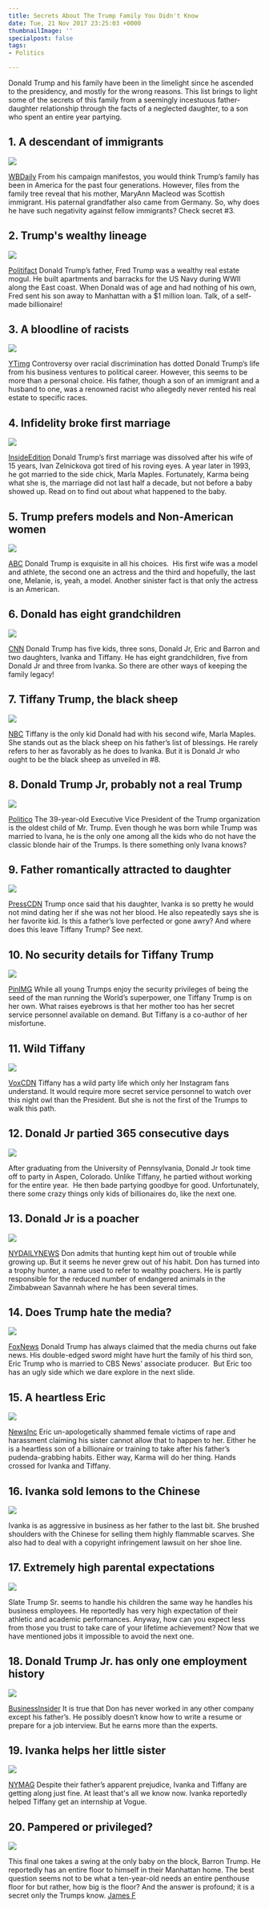 ```yaml
---
title: Secrets About The Trump Family You Didn't Know
date: Tue, 21 Nov 2017 23:25:03 +0000
thumbnailImage: ''
specialpost: false
tags:
- Politics

---
```

Donald Trump and his family have been in the limelight since he ascended to the presidency, and mostly for the wrong reasons. This list brings to light some of the secrets of this family from a seemingly incestuous father-daughter relationship through the facts of a neglected daughter, to a son who spent an entire year partying.

**1\. A descendant of immigrants**
----------------------------------

![](https://simplyaddicted.com/wp-content/uploads/2017/11/donald-trump-immigration-claims-1.jpg)

[WBDaily](https://simplyaddicted.com/wp-content/uploads/2017/11/donald-trump-immigration-claims-2.jpg) From his campaign manifestos, you would think Trump’s family has been in America for the past four generations. However, files from the family tree reveal that his mother, MaryAnn Macleod was Scottish immigrant. His paternal grandfather also came from Germany. So, why does he have such negativity against fellow immigrants? Check secret #3.  

**2\. Trump's wealthy lineage**
-------------------------------

![](https://simplyaddicted.com/wp-content/uploads/2017/11/Occupy_Dems_Trump.jpg)

[Politifact](https://simplyaddicted.com/wp-content/uploads/2017/11/Occupy_Dems_Trump-1.jpg) Donald Trump’s father, Fred Trump was a wealthy real estate mogul. He built apartments and barracks for the US Navy during WWII along the East coast. When Donald was of age and had nothing of his own, Fred sent his son away to Manhattan with a $1 million loan. Talk, of a self-made billionaire!  

**3\. A bloodline of racists**
------------------------------

![](https://simplyaddicted.com/wp-content/uploads/2017/11/hqdefault-5.jpg)

[YTimg](https://i.ytimg.com/vi/86gbVJV1p2M/hqdefault.jpg) Controversy over racial discrimination has dotted Donald Trump’s life from his business ventures to political career. However, this seems to be more than a personal choice. His father, though a son of an immigrant and a husband to one, was a renowned racist who allegedly never rented his real estate to specific races.

**4\. Infidelity broke first marriage**
---------------------------------------

![](https://simplyaddicted.com/wp-content/uploads/2017/11/14328.jpg)

[InsideEdition](https://simplyaddicted.com/wp-content/uploads/2017/11/14328-1.jpg) Donald Trump’s first marriage was dissolved after his wife of 15 years, Ivan Zelnickova got tired of his roving eyes. A year later in 1993, he got married to the side chick, Marla Maples. Fortunately, Karma being what she is, the marriage did not last half a decade, but not before a baby showed up. Read on to find out about what happened to the baby.  

**5\. Trump prefers models and Non-American women**
---------------------------------------------------

![](https://simplyaddicted.com/wp-content/uploads/2017/11/160310_gma_ross1_16x9_992.jpg)

[ABC](https://simplyaddicted.com/wp-content/uploads/2017/11/160310_gma_ross1_16x9_992-1.jpg) Donald Trump is exquisite in all his choices.  His first wife was a model and athlete, the second one an actress and the third and hopefully, the last one, Melanie, is, yeah, a model. Another sinister fact is that only the actress is an American.

**6\. Donald has eight grandchildren**
--------------------------------------

![](https://simplyaddicted.com/wp-content/uploads/2017/11/160504160857-03-donald-trump-0504-full-169.jpg)

[CNN](https://simplyaddicted.com/wp-content/uploads/2017/11/160504160857-03-donald-trump-0504-full-169-1.jpg) Donald Trump has five kids, three sons, Donald Jr, Eric and Barron and two daughters, Ivanka and Tiffany. He has eight grandchildren, five from Donald Jr and three from Ivanka. So there are other ways of keeping the family legacy!

**7\. Tiffany Trump, the black sheep**
--------------------------------------

![](https://simplyaddicted.com/wp-content/uploads/2017/11/tdy_alexander_tiffany_trump_170126.today-inline-vid-featured-desktop.jpg)

[NBC](https://media3.s-nbcnews.com/j/MSNBC/Components/Video/201701/tdy_alexander_tiffany_trump_170126.today-inline-vid-featured-desktop.jpg) Tiffany is the only kid Donald had with his second wife, Marla Maples. She stands out as the black sheep on his father’s list of blessings. He rarely refers to her as favorably as he does to Ivanka. But it is Donald Jr who ought to be the black sheep as unveiled in #8.

**8\. Donald Trump Jr, probably not a real Trump**
--------------------------------------------------

![](https://simplyaddicted.com/wp-content/uploads/2017/11/download-1-1.jpg)

[Politico](https://static.politico.com/dims4/default/e24e80d/2147483647/resize/1160x%3E/quality/90/?url=https%3A%2F%2Fstatic.politico.com%2F45%2F16%2F9a8e360d4ee5828bbb539e926423%2Fdonald-trump-jr-ap.jpg) The 39-year-old Executive Vice President of the Trump organization is the oldest child of Mr. Trump. Even though he was born while Trump was married to Ivana, he is the only one among all the kids who do not have the classic blonde hair of the Trumps. Is there something only Ivana knows?

**9\. Father romantically attracted to daughter**
-------------------------------------------------

![](https://simplyaddicted.com/wp-content/uploads/2017/11/Trump-Ivanka-Creepy-Cringe-Leave-1.jpg)

[PressCDN](https://simplyaddicted.com/wp-content/uploads/2017/11/Trump-Ivanka-Creepy-Cringe-Leave-1-1.jpg) Trump once said that his daughter, Ivanka is so pretty he would not mind dating her if she was not her blood. He also repeatedly says she is her favorite kid. Is this a father’s love perfected or gone awry? And where does this leave Tiffany Trump? See next.

**10\. No security details for Tiffany Trump**
----------------------------------------------

![](https://simplyaddicted.com/wp-content/uploads/2017/11/f566dd75605e23daf2e6cc7ef2b6c3f5-donald-trump-daughter-tiffany-girl-memes.jpg)

[PinIMG](https://i.pinimg.com/736x/f5/66/dd/f566dd75605e23daf2e6cc7ef2b6c3f5--donald-trump-daughter-tiffany-girl-memes.jpg) While all young Trumps enjoy the security privileges of being the seed of the man running the World’s superpower, one Tiffany Trump is on her own. What raises eyebrows is that her mother too has her secret service personnel available on demand. But Tiffany is a co-author of her misfortune.

**11\. Wild Tiffany**
---------------------

![](https://simplyaddicted.com/wp-content/uploads/2017/11/2015_20Tiff_20Trump.0.jpg)

[VoxCDN](https://cdn.vox-cdn.com/uploads/chorus_asset/file/4498927/2015_20Tiff_20Trump.0.png) Tiffany has a wild party life which only her Instagram fans understand. It would require more secret service personnel to watch over this night owl than the President. But she is not the first of the Trumps to walk this path.

**12\. Donald Jr partied 365 consecutive days**
-----------------------------------------------

![](https://simplyaddicted.com/wp-content/uploads/2017/11/maxresdefault-3.jpg)

After graduating from the University of Pennsylvania, Donald Jr took time off to party in Aspen, Colorado. Unlike Tiffany, he partied without working for the entire year.  He then bade partying goodbye for good. Unfortunately, there some crazy things only kids of billionaires do, like the next one.

**13\. Donald Jr is a poacher**
-------------------------------

![](https://simplyaddicted.com/wp-content/uploads/2017/11/hunt30n-8-web.jpg)

[NYDAILYNEWS](http://www.nydailynews.com/news/politics/pics-rump-adult-sons-hunting-game-africa-resurface-article-1.2308107) Don admits that hunting kept him out of trouble while growing up. But it seems he never grew out of his habit. Don has turned into a trophy hunter, a name used to refer to wealthy poachers. He is partly responsible for the reduced number of endangered animals in the Zimbabwean Savannah where he has been several times.

**14\. Does Trump hate the media?**
-----------------------------------

![](https://simplyaddicted.com/wp-content/uploads/2017/11/waponews.jpg)

[FoxNews](http://insider.foxnews.com/sites/insider.foxnews.com/files/styles/780/public/waponews.jpg?itok=XAIIyhB_) Donald Trump has always claimed that the media churns out fake news. His double-edged sword might have hurt the family of his third son, Eric Trump who is married to CBS News’ associate producer.  But Eric too has an ugly side which we dare explore in the next slide.

**15\. A heartless Eric**
-------------------------

![](https://simplyaddicted.com/wp-content/uploads/2017/11/41593655.jpg)

[NewsInc](https://content.newsinc.com/jpg/3129/31219224/41593655.jpg?t=1470145440) Eric un-apologetically shammed female victims of rape and harassment claiming his sister cannot allow that to happen to her. Either he is a heartless son of a billionaire or training to take after his father’s pudenda-grabbing habits. Either way, Karma will do her thing. Hands crossed for Ivanka and Tiffany.

**16\. Ivanka sold lemons to the Chinese**
------------------------------------------

![](https://simplyaddicted.com/wp-content/uploads/2017/11/f4a716a2-e9a6-11e6-925a-a992a025ddf7_1280x720.jpg)

Ivanka is as aggressive in business as her father to the last bit. She brushed shoulders with the Chinese for selling them highly flammable scarves. She also had to deal with a copyright infringement lawsuit on her shoe line.

**17\. Extremely high parental expectations**
---------------------------------------------

![](https://simplyaddicted.com/wp-content/uploads/2017/11/1_123125_2135002_2180608_2203666_081107_fam_kidstn.gif.CROP_.original-original.gif)

Slate Trump Sr. seems to handle his children the same way he handles his business employees. He reportedly has very high expectation of their athletic and academic performances. Anyway, how can you expect less from those you trust to take care of your lifetime achievement? Now that we have mentioned jobs it impossible to avoid the next one.

**18\. Donald Trump Jr. has only one employment history**
---------------------------------------------------------

![](https://simplyaddicted.com/wp-content/uploads/2017/11/the-life-of-donald-trump-jr-who-once-lived-out-of-a-truck-didnt-speak-to-his-father-for-a-year-and-is-now-embroiled-in-a-russia-scandal.png)

[BusinessInsider](https://simplyaddicted.com/wp-content/uploads/2017/11/the-life-of-donald-trump-jr-who-once-lived-out-of-a-truck-didnt-speak-to-his-father-for-a-year-and-is-now-embroiled-in-a-russia-scandal-1.png) It is true that Don has never worked in any other company except his father’s. He possibly doesn’t know how to write a resume or prepare for a job interview. But he earns more than the experts.

**19\. Ivanka helps her little sister**
---------------------------------------

![](https://simplyaddicted.com/wp-content/uploads/2017/11/22-Tiffany-Ivanka-Trump.nocrop.w710.h2147483647.2x.jpg)

[NYMAG](https://simplyaddicted.com/wp-content/uploads/2017/11/22-Tiffany-Ivanka-Trump.nocrop.w710.h2147483647.2x-1.jpg) Despite their father’s apparent prejudice, Ivanka and Tiffany are getting along just fine. At least that's all we know now. Ivanka reportedly helped Tiffany get an internship at Vogue.

**20\. Pampered or privileged?**
--------------------------------

![](https://simplyaddicted.com/wp-content/uploads/2017/11/maxresdefault-1-1.jpg)

This final one takes a swing at the only baby on the block, Barron Trump. He reportedly has an entire floor to himself in their Manhattan home. The best question seems not to be what a ten-year-old needs an entire penthouse floor for but rather, how big is the floor? And the answer is profound; it is a secret only the Trumps know. [James F](http://www.writeraccess.com/writer/21686/)